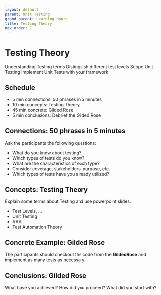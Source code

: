 ```yaml
---
layout: default
parent: Unit Testing
grand_parent: Learning Hours
title: Testing Theory
nav_order: 1
---
```


# Testing Theory

Understanding Testing terms
Distinguish different test levels
Scope Unit Testing
Implement Unit Tests with your framework

## Schedule
- 5 min connections: 50 phrases in 5 minutes
- 10 min concepts: Testing Theory
- 45 min concrete: Gilded Rose
- 5 min conclusions: Debrief the Gilded Rose

## Connections: 50 phrases in 5 minutes
Ask the participants the following questions:
* What do you know about testing?
* Which types of tests do you know?
* What are the characteristics of each type?
* Consider coverage, stakeholders, purpose, etc.
* Which types of tests have you already utilized?


## Concepts: Testing Theory
Explain some terms about Testing and use powerpoint slides.

* Test Levels, ...
* Unit Testing
* AAA
* Test Automation Theory

## Concrete Example: Gilded Rose
The participants should checkout the code from the **GildedRose** and implement as many tests as necessary. 

## Conclusions: Gilded Rose
What have you achieved?
How did you proceed? 
What did you start with?
